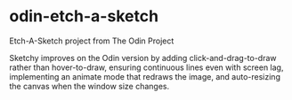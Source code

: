 # odin-etch-a-sketch
Etch-A-Sketch project from The Odin Project

Sketchy improves on the Odin version by adding click-and-drag-to-draw rather 
than hover-to-draw, ensuring continuous lines even with screen lag, implementing 
an animate mode that redraws the image, and auto-resizing the canvas when the 
window size changes.